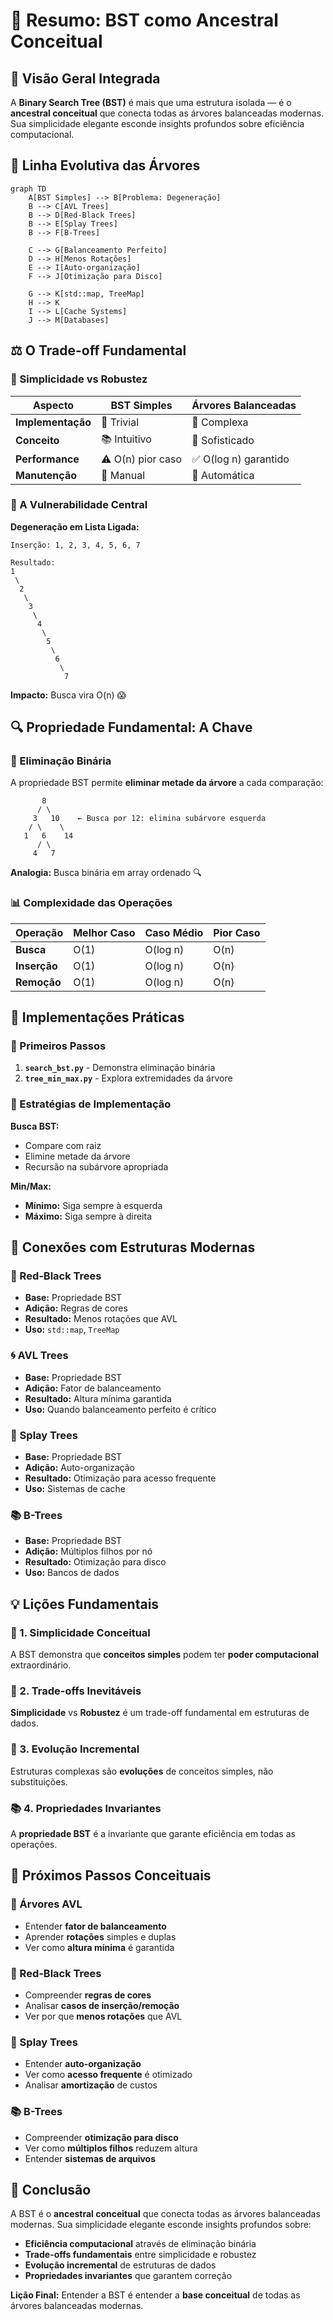 # 🔗 Resumo: BST como Ancestral Conceitual

## 🎯 Visão Geral Integrada

A **Binary Search Tree (BST)** é mais que uma estrutura isolada — é o **ancestral conceitual** que conecta todas as árvores balanceadas modernas. Sua simplicidade elegante esconde insights profundos sobre eficiência computacional.

## 🌳 Linha Evolutiva das Árvores

```mermaid
graph TD
    A[BST Simples] --> B[Problema: Degeneração]
    B --> C[AVL Trees]
    B --> D[Red-Black Trees]
    B --> E[Splay Trees]
    B --> F[B-Trees]
    
    C --> G[Balanceamento Perfeito]
    D --> H[Menos Rotações]
    E --> I[Auto-organização]
    F --> J[Otimização para Disco]
    
    G --> K[std::map, TreeMap]
    H --> K
    I --> L[Cache Systems]
    J --> M[Databases]
```

## ⚖️ O Trade-off Fundamental

### 🎯 Simplicidade vs Robustez

| Aspecto | BST Simples | Árvores Balanceadas |
|---------|-------------|-------------------|
| **Implementação** | 🎯 Trivial | 🔧 Complexa |
| **Conceito** | 📚 Intuitivo | 🧠 Sofisticado |
| **Performance** | ⚠️ O(n) pior caso | ✅ O(log n) garantido |
| **Manutenção** | 🔄 Manual | 🤖 Automática |

### 🐛 A Vulnerabilidade Central

**Degeneração em Lista Ligada:**
```
Inserção: 1, 2, 3, 4, 5, 6, 7

Resultado:
1
 \
  2
   \
    3
     \
      4
       \
        5
         \
          6
           \
            7
```

**Impacto:** Busca vira O(n) 😱

## 🔍 Propriedade Fundamental: A Chave

### 🎯 Eliminação Binária

A propriedade BST permite **eliminar metade da árvore** a cada comparação:

```
       8
      / \
     3   10    ← Busca por 12: elimina subárvore esquerda
    / \    \
   1   6    14
      / \
     4   7
```

**Analogia:** Busca binária em array ordenado 🔍

### 📊 Complexidade das Operações

| Operação | Melhor Caso | Caso Médio | Pior Caso |
|----------|-------------|------------|-----------|
| **Busca** | O(1) | O(log n) | O(n) |
| **Inserção** | O(1) | O(log n) | O(n) |
| **Remoção** | O(1) | O(log n) | O(n) |

## 🚀 Implementações Práticas

### 📝 Primeiros Passos

1. **`search_bst.py`** - Demonstra eliminação binária
2. **`tree_min_max.py`** - Explora extremidades da árvore

### 🎯 Estratégias de Implementação

**Busca BST:**
- Compare com raiz
- Elimine metade da árvore
- Recursão na subárvore apropriada

**Min/Max:**
- **Mínimo:** Siga sempre à esquerda
- **Máximo:** Siga sempre à direita

## 🔗 Conexões com Estruturas Modernas

### 🌟 Red-Black Trees
- **Base:** Propriedade BST
- **Adição:** Regras de cores
- **Resultado:** Menos rotações que AVL
- **Uso:** `std::map`, `TreeMap`

### 🌀 AVL Trees
- **Base:** Propriedade BST
- **Adição:** Fator de balanceamento
- **Resultado:** Altura mínima garantida
- **Uso:** Quando balanceamento perfeito é crítico

### 🎲 Splay Trees
- **Base:** Propriedade BST
- **Adição:** Auto-organização
- **Resultado:** Otimização para acesso frequente
- **Uso:** Sistemas de cache

### 📚 B-Trees
- **Base:** Propriedade BST
- **Adição:** Múltiplos filhos por nó
- **Resultado:** Otimização para disco
- **Uso:** Bancos de dados

## 💡 Lições Fundamentais

### 🎯 1. Simplicidade Conceitual
A BST demonstra que **conceitos simples** podem ter **poder computacional** extraordinário.

### 🔄 2. Trade-offs Inevitáveis
**Simplicidade** vs **Robustez** é um trade-off fundamental em estruturas de dados.

### 🌟 3. Evolução Incremental
Estruturas complexas são **evoluções** de conceitos simples, não substituições.

### 📚 4. Propriedades Invariantes
A **propriedade BST** é a invariante que garante eficiência em todas as operações.

## 🚀 Próximos Passos Conceituais

### 📖 Árvores AVL
- Entender **fator de balanceamento**
- Aprender **rotações** simples e duplas
- Ver como **altura mínima** é garantida

### 🔴 Red-Black Trees
- Compreender **regras de cores**
- Analisar **casos de inserção/remoção**
- Ver por que **menos rotações** que AVL

### 🎲 Splay Trees
- Entender **auto-organização**
- Ver como **acesso frequente** é otimizado
- Analisar **amortização** de custos

### 📚 B-Trees
- Compreender **otimização para disco**
- Ver como **múltiplos filhos** reduzem altura
- Entender **sistemas de arquivos**

## 🎯 Conclusão

A BST é o **ancestral conceitual** que conecta todas as árvores balanceadas modernas. Sua simplicidade elegante esconde insights profundos sobre:

- **Eficiência computacional** através de eliminação binária
- **Trade-offs fundamentais** entre simplicidade e robustez
- **Evolução incremental** de estruturas de dados
- **Propriedades invariantes** que garantem correção

**Lição Final:** Entender a BST é entender a **base conceitual** de todas as árvores balanceadas modernas. 